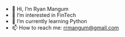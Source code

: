 - 👋 Hi, I’m Ryan Mangum
- 👀 I’m interested in FinTech
- 🌱 I’m currently learning Python 
- 📫 How to reach me: rrmangum@gmail.com
